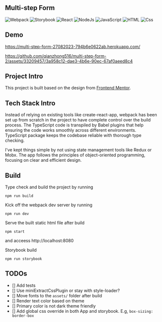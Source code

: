 ## Multi-step Form

<p>
  <img alt="Webpack" src="https://img.shields.io/badge/Webpack-8DD6F9?logo=webpack&logoColor=white&style=for-the-badge" />
  <img alt="Storybook" src="https://img.shields.io/badge/Storybook-FF4785?logo=storybook&logoColor=white&style=for-the-badge" />
  <img alt="React" src="https://img.shields.io/badge/React-61DAFB?logo=react&logoColor=000000&style=for-the-badge" />
  <img alt="NodeJs" src="https://img.shields.io/badge/Node.JS-339933?logo=Node.Js&logoColor=white&style=for-the-badge" />
  <img alt="JavaScript" src="https://img.shields.io/badge/JavaScript-F7DF1E?logo=javascript&logoColor=000000&style=for-the-badge" />
  <img alt="HTML" src="https://img.shields.io/badge/HTML-E34F26?logo=html5&logoColor=white&style=for-the-badge" />
  <img alt="Css" src="https://img.shields.io/badge/CSS-1572B6?logo=css3&logoColor=white&style=for-the-badge" />
</p>

## Demo

https://multi-step-form-27082023-794b6e0622ab.herokuapp.com/

https://github.com/qianzhong516/multi-step-form-2/assets/33209457/3a958c12-dae3-4b6e-90ec-67af0aeed8c4

## Project Intro

This project is built based on the design from [Frontend Mentor](https://www.frontendmentor.io/challenges/multistep-form-YVAnSdqQBJ).

## Tech Stack Intro

Instead of relying on existing tools like create-react-app, webpack has been set up from scratch in the project to have complete control over the build process. The TypeScript code is transpiled by Babel plugins that help ensuring the code works smoothly across different environments. TypeScript package keeps the codebase reliable with thorough type checking.

I've kept things simple by not using state management tools like Redux or Mobx. The app follows the principles of object-oriented programming, focusing on clear and efficient design.

## Build

Type check and build the project by running

```
npm run build
```

Kick off the webpack dev server by running

```
npm run dev
```

Serve the built static html file after build

```
npm start
```

and acceess http://localhost:8080

Storybook build

```
npm run storybook
```

## TODOs

-   [] Add tests
-   [] Use miniExtractCssPlugin or stay with style-loader?
-   [] Move fonts to the `assets/` folder after build
-   [] Render text color based on theme
-   [] Primary color is not dark theme friendly
-   [] Add global css override in both App and storybook. E.g, `box-sizing: border-box`
